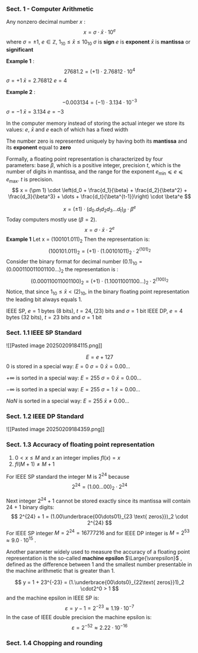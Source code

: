 ### Sect. 1 - Computer Arithmetic

Any nonzero decimal number $x$ :
$$
x = \sigma \cdot \bar{x} \cdot 10^e
$$
where 
$\sigma = \pm1$, $e \in \mathbb{Z}$, $1_{10} \leqslant \bar{x} \leqslant 10_{10}$
$\sigma$ is **sign**
$e$ is **exponent**
$\bar{x}$ is **mantissa** or **significant**

**Example 1** :
$$
27681.2 = (+1) \cdot 2.76812 \cdot 10^4 
$$
$\sigma = +1$
$\bar{x} = 2.76812$
$e = 4$

**Example 2** :
$$
-0.003134 = (-1) \cdot 3.134 \cdot 10^{-3} 
$$
$\sigma = -1$
$\bar{x} = 3.134$
$e = -3$

In the computer memory instead of storing the actual integer we store its values:
$e$, $\bar{x}$ and $e$ each of which has a fixed width

The number zero is represented uniquely by having both its **mantissa** and its **exponent** equal to **zero**

Formally, a floating point representation is characterized by four parameters: base $\beta$, which is a positive integer, precision $t$, which is the number of digits in mantissa, and the range for the exponent $e_\min ⩽e ⩽e_\max$. $t$ is precision.
$$
x = (\pm 1) \cdot \left(d_0 + \frac{d_1}{\beta} + \frac{d_2}{\beta^2} + \frac{d_3}{\beta^3} + \dots + \frac{d_t}{\beta^{t-1}}\right) \cdot \beta^e
$$

$$
x= (\pm 1) \cdot (d_0.d_1d_2d_3...d_t)_\beta \cdot \beta^e
$$
Today computers mostly use $(\beta = 2)$.
$$
x = \sigma \cdot \bar{x} \cdot 2^e
$$
**Example 1**
Let x = $(100101.011)_2$ Then the representation is:
$$
(100101.011)_2 = (+1)\cdot(1.00101011)_2\cdot2^{(101)_2}
$$
Consider the binary format for decimal number $(0.1)_{10} = (0.000110011001100\dots)_2$ the representation is :
$$
(0.000110011001100)_2 = (+1)\cdot(1.10011001100\dots)_2\cdot2^{(100)_2}
$$
Notice, that since $1_{10} \leqslant\bar{x}<(2)_{10}$, in the binary floating point representation the leading bit always equals 1.

IEEE SP, $e = 1$ bytes (8 bits), $t = 24 ,(23)$ bits and $\sigma = 1$ bit
IEEE DP, $e = 4$ bytes (32 bits), $t = 23$ bits and $\sigma = 1$ bit


### Sect. 1.1 IEEE SP Standard

![[Pasted image 20250209184115.png]]

$$
E = e + 127
$$
0 is stored in a special way:
$E = 0$
$\sigma = 0$
$\bar{x} = 0.00\dots$

$+\infty$ is sorted in a special way:
$E = 255$
$\sigma = 0$
$\bar{x} = 0.00\dots$

$-\infty$ is sorted in a special way:
$E = 255$
$\sigma = 1$
$\bar{x} = 0.00\dots$

*NaN* is sorted in a special way:
$E = 255$
$\bar{x} \neq 0.00\dots$
### Sect. 1.2 IEEE DP Standard

![[Pasted image 20250209184359.png]]

### Sect. 1.3 Accuracy of floating point representation

1. $0 < x \leq M$ and $x$ an integer implies $fl(x) = x$
2. $fl(M+1) \neq M+1$ 

For IEEE SP standard the integer M is $2^{24}$ because 
$$
2^{24} = (1.00\dots00)_2\cdot2^{24}
$$

Next integer $2^{24} + 1$ cannot be stored exactly since its mantissa will contain 24 + 1 binary digits:
$$
2^{24} + 1 = (1.00\underbrace{00\dots01}_{23 \text{ zeros}})_2 \cdot 2^{24}
$$
For IEEE SP integer $M = 2^{24} = 16777216$ and for IEEE DP integer is $M = 2^{53} \approx 9.0 \cdot 10^{15}$ . 

Another parameter widely used to measure the accuracy of a floating point representation is the so-called **machine epsilon** $\Large{\varepsilon}$ , defined as the difference between 1 and the smallest number presentable in the machine arithmetic that is greater than 1.

$$
y = 1 + 23^{-23} = (1.\underbrace{00\dots0}_{22\text{ zeros}}1)_2 \cdot2^0 > 1
$$
and the machine epsilon in IEEE SP is:
$$
\varepsilon = y-1=2^{-23}\approx1.19\cdot10^{-7}
$$
In the case of IEEE double precision the machine epsilon is:
$$
\varepsilon = 2^{-52}\approx2.22\cdot10^{-16}
$$
### Sect. 1.4 Chopping and rounding